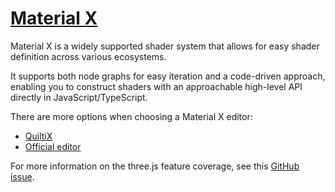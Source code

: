 # [Material X](https://materialx.org/)

Material X is a widely supported shader system that allows for easy shader definition across various ecosystems.

It supports both node graphs for easy iteration and a code-driven approach, enabling you to construct shaders with an approachable high-level API directly in JavaScript/TypeScript.

There are more options when choosing a Material X editor:
- [QuiltiX](ttps://github.com/PrismPipeline/QuiltiX)
- [Official editor](https://github.com/AcademySoftwareFoundation/MaterialX/blob/main/documents/DeveloperGuide/GraphEditor.md)

For more information on the three.js feature coverage, see this [GitHub issue](https://github.com/mrdoob/three.js/issues/24674).
